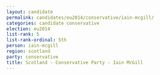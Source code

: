 ```yaml
---
layout: candidate
permalink: candidates/eu2014/conservative/iain-mcgill/
categories: candidate conservative
election: eu2014
list-rank: 5
list-rank-ordinal: 5th
person: iain-mcgill
region: scotland
party: conservative
title: Scotland - Conservative Party - Iain McGill
---
```

